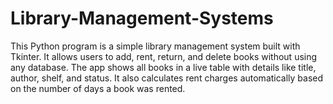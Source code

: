# Library-Management-Systems
This Python program is a simple library management system built with Tkinter. It allows users to add, rent, return, and delete books without using any database. The app shows all books in a live table with details like title, author, shelf, and status. It also calculates rent charges automatically based on the number of days a book was rented.
